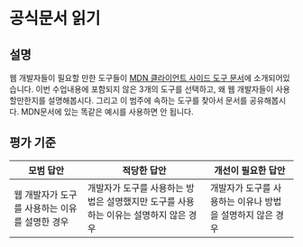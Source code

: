 # 공식문서 읽기

## 설명

웹 개발자들이 필요할 만한 도구들이 [MDN 클라이언트 사이드 도구 문서](https://developer.mozilla.org/docs/Learn/Tools_and_testing/Understanding_client-side_tools/Overview)에 소개되어있습니다. 이번 수업내용에 포함되지 않은 3개의 도구를 선택하고, 왜 웹 개발자들이 사용할만한지를 설명해봅시다. 그리고 이 범주에 속하는 도구를 찾아서 문서를 공유해봅시다. MDN문서에 있는 똑같은 예시를 사용하면 안 됩니다.

## 평가 기준

| 모범 답안                                      | 적당한 답안                                                                          | 개선이 필요한 답안                                        |
| ---------------------------------------------- | ------------------------------------------------------------------------------------ | --------------------------------------------------------- |
| 웹 개발자가 도구를 사용하는 이유를 설명한 경우 | 개발자가 도구를 사용하는 방법은 설명했지만 도구를 사용하는 이유는 설명하지 않은 경우 | 개발자가 도구를 사용하는 이유나 방법을 설명하지 않은 경우 |
